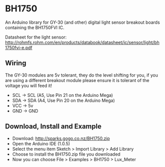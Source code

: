 BH1750
======

An Arduino library for GY-30 (and other) digital light sensor breakout boards containing the BH1750FVI IC.

Datasheet for the light sensor:
http://rohmfs.rohm.com/en/products/databook/datasheet/ic/sensor/light/bh1750fvi-e.pdf


Wiring
------

The GY-30 modules are 5v tolerant, they do the level shifting for you, if you are using a different breakout module please ensure it is tolerant of the voltage you will feed it!

* SCL     ->     SCL (A5, Use Pin 21 on the Arduino Mega)
* SDA     ->     SDA (A4, Use Pin 20 on the Arduino Mega)
* VCC     ->     5v
* GND     ->     GND

Download, Install and Example
-----------------------------

* Download: http://sparks.gogo.co.nz/BH1750.zip
* Open the Arduino IDE (1.0.5)
* Select the menu item Sketch > Import Library > Add Library
* Choose to install the BH1750.zip file you downloaded
* Now you can choose File > Examples > BH1750 > Lux_Meter
